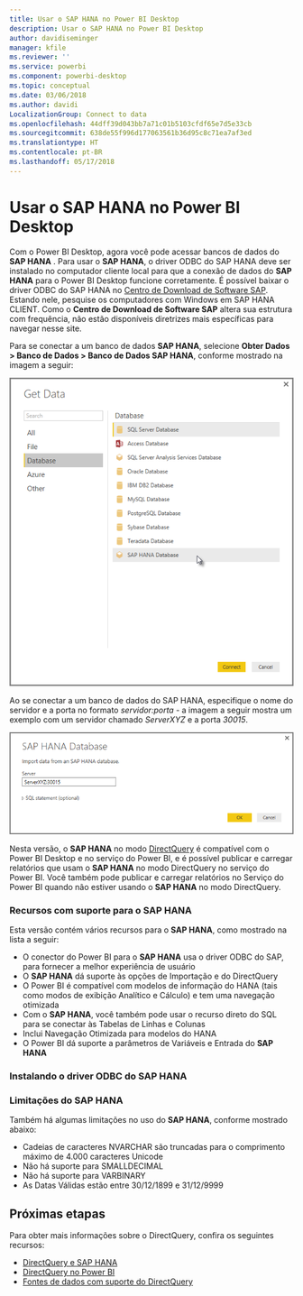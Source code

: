 ```yaml
---
title: Usar o SAP HANA no Power BI Desktop
description: Usar o SAP HANA no Power BI Desktop
author: davidiseminger
manager: kfile
ms.reviewer: ''
ms.service: powerbi
ms.component: powerbi-desktop
ms.topic: conceptual
ms.date: 03/06/2018
ms.author: davidi
LocalizationGroup: Connect to data
ms.openlocfilehash: 44dff39d043bb7a71c01b5103cfdf65e7d5e33cb
ms.sourcegitcommit: 638de55f996d177063561b36d95c8c71ea7af3ed
ms.translationtype: HT
ms.contentlocale: pt-BR
ms.lasthandoff: 05/17/2018
---
```

# <a name="use-sap-hana-in-power-bi-desktop"></a>Usar o SAP HANA no Power BI Desktop
Com o Power BI Desktop, agora você pode acessar bancos de dados do **SAP HANA** . Para usar o **SAP HANA**, o driver ODBC do SAP HANA deve ser instalado no computador cliente local para que a conexão de dados do **SAP HANA** para o Power BI Desktop funcione corretamente. É possível baixar o driver ODBC do SAP HANA no [Centro de Download de Software SAP](https://support.sap.com/swdc). Estando nele, pesquise os computadores com Windows em SAP HANA CLIENT. Como o **Centro de Download de Software SAP** altera sua estrutura com frequência, não estão disponíveis diretrizes mais específicas para navegar nesse site.

Para se conectar a um banco de dados **SAP HANA**, selecione **Obter Dados > Banco de Dados > Banco de Dados SAP HANA**, conforme mostrado na imagem a seguir:

![](media/desktop-sap-hana/sap-hana-1.png)

Ao se conectar a um banco de dados do SAP HANA, especifique o nome do servidor e a porta no formato *servidor:porta* - a imagem a seguir mostra um exemplo com um servidor chamado *ServerXYZ* e a porta *30015*.

![](media/desktop-sap-hana/sap-hana-2.png)

Nesta versão, o **SAP HANA** no modo [DirectQuery](desktop-directquery-sap-hana.md) é compatível com o Power BI Desktop e no serviço do Power BI, e é possível publicar e carregar relatórios que usam o **SAP HANA** no modo DirectQuery no serviço do Power BI. Você também pode publicar e carregar relatórios no Serviço do Power BI quando não estiver usando o **SAP HANA** no modo DirectQuery.

### <a name="supported-features-for-sap-hana"></a>Recursos com suporte para o SAP HANA
Esta versão contém vários recursos para o **SAP HANA**, como mostrado na lista a seguir:

* O conector do Power BI para o **SAP HANA** usa o driver ODBC do SAP, para fornecer a melhor experiência de usuário
* O **SAP HANA** dá suporte às opções de Importação e do DirectQuery
* O Power BI é compatível com modelos de informação do HANA (tais como modos de exibição Analítico e Cálculo) e tem uma navegação otimizada
* Com o **SAP HANA**, você também pode usar o recurso direto do SQL para se conectar às Tabelas de Linhas e Colunas
* Inclui Navegação Otimizada para modelos do HANA
* O Power BI dá suporte a parâmetros de Variáveis e Entrada do **SAP HANA**

### <a name="installing-the-sap-hana-odbc-driver"></a>Instalando o driver ODBC do SAP HANA
### <a name="limitations-of-sap-hana"></a>Limitações do SAP HANA
Também há algumas limitações no uso do **SAP HANA**, conforme mostrado abaixo:

* Cadeias de caracteres NVARCHAR são truncadas para o comprimento máximo de 4.000 caracteres Unicode
* Não há suporte para SMALLDECIMAL
* Não há suporte para VARBINARY
* As Datas Válidas estão entre 30/12/1899 e 31/12/9999


## <a name="next-steps"></a>Próximas etapas
Para obter mais informações sobre o DirectQuery, confira os seguintes recursos:

* [DirectQuery e SAP HANA](desktop-directquery-sap-hana.md)
* [DirectQuery no Power BI](desktop-directquery-about.md)
* [Fontes de dados com suporte do DirectQuery](desktop-directquery-data-sources.md)

